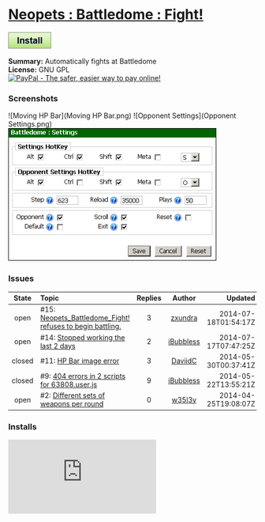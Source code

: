 # [Neopets : Battledome : Fight!](.)

[![Install](../../resources/image/install_button.jpg)](../../../../raw/master/scripts/Neopets_Battledome_Fight!/161251.user.js)

**Summary:** Automatically fights at Battledome<br />
**License:** GNU GPL<br />
[![PayPal - The safer, easier way to pay online!](https://www.paypalobjects.com/en_US/i/btn/btn_donate_SM.gif "PayPal - The safer, easier way to pay online!")](http://goo.gl/Fv19S)

### Screenshots
![Moving HP Bar](Moving HP Bar.png)
![Opponent Settings](Opponent Settings.png)
![Settings](Settings.png)


### Issues
State|Topic|Replies|Author|Updated
:---:|:---|:---:|:---:|---:
open|#15: [Neopets_Battledome_Fight! refuses to begin battling.](https://github.com/w35l3y/userscripts/issues/15)|3|[zxundra](https://github.com/zxundra)|2014-07-18T01:54:17Z
open|#14: [Stopped working the last 2 days](https://github.com/w35l3y/userscripts/issues/14)|2|[iBubbless](https://github.com/iBubbless)|2014-07-17T07:47:25Z
closed|#11: [HP Bar image error](https://github.com/w35l3y/userscripts/issues/11)|3|[DaviidC](https://github.com/DaviidC)|2014-05-30T00:37:41Z
closed|#9: [404 errors in 2 scripts for 63808.user.js](https://github.com/w35l3y/userscripts/issues/9)|9|[iBubbless](https://github.com/iBubbless)|2014-05-22T13:55:21Z
open|#2: [Different sets of weapons per round](https://github.com/w35l3y/userscripts/issues/2)|0|[w35l3y](https://github.com/w35l3y)|2014-04-25T19:08:07Z

### Installs
![Daily installs](http://gm.wesley.eti.br/count.php?id=scripts/scripts/Neopets_Battledome_Fight!/161251.user.js&type=image)
